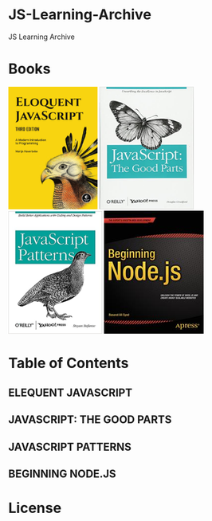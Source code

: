 # JS-Learning-Archive
JS Learning Archive


# Books
<div>
<img src="img/jsBook1.jpg" width="179">
<img src="img/jsBook2.jpg" width="189">
<img src="img/jsBook3.jpg" width="188">
<img src="img/jsBook4.jpg" width="200">
</div>


# Table of Contents

## ELEQUENT JAVASCRIPT

## JAVASCRIPT: THE GOOD PARTS

## JAVASCRIPT PATTERNS

## BEGINNING NODE.JS



# License
